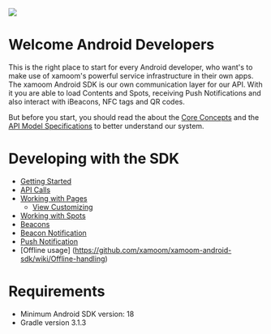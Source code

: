 ![](https://storage.googleapis.com/xamoom-files/cb9dcdd940f44b53baf5c27f331c4079.png)

# Welcome Android Developers

This is the right place to start for every Android developer, who want's to make use of xamoom's powerful service infrastructure in their own apps. The xamoom Android SDK is our own communication layer for our API. With it you are able to load Contents and Spots, receiving Push Notifications and also interact with iBeacons, NFC tags and QR codes.

But before you start, you should read the about the [Core Concepts](https://github.com/xamoom/xamoom.github.io/wiki/Core-Concepts) and the [API Model Specifications](https://github.com/xamoom/xamoom.github.io/wiki/API-Model-Specifications) to better understand our system.

# Developing with the SDK

* [Getting Started](https://github.com/xamoom/xamoom-android-sdk/wiki/Getting-Started)
* [API Calls](https://github.com/xamoom/xamoom-android-sdk/wiki/API-Calls)
* [Working with Pages](https://github.com/xamoom/xamoom-android-sdk/wiki/Working-with-pages)
  * [View Customizing](https://github.com/xamoom/xamoom-android-sdk/wiki/Customize-Views)
* [Working with Spots](https://github.com/xamoom/xamoom-android-sdk/wiki/Working-with-Spots)
* [Beacons](https://github.com/xamoom/xamoom-android-sdk/wiki/Beacons)
* [Beacon Notification](https://github.com/xamoom/xamoom-android-sdk/wiki/Beacon-Notification)
* [Push Notification](https://github.com/xamoom/xamoom-android-sdk/wiki/Push-Notification)
* [Offline usage] (https://github.com/xamoom/xamoom-android-sdk/wiki/Offline-handling)

# Requirements

* Minimum Android SDK version: 18
* Gradle version 3.1.3
